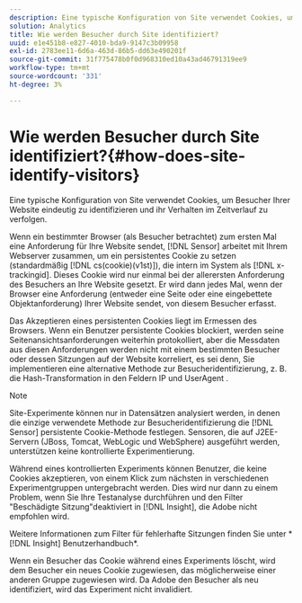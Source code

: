 ```yaml
---
description: Eine typische Konfiguration von Site verwendet Cookies, um Besucher Ihrer Website eindeutig zu identifizieren und ihr Verhalten im Zeitverlauf zu verfolgen.
solution: Analytics
title: Wie werden Besucher durch Site identifiziert?
uuid: e1e451b8-e827-4010-bda9-9147c3b09958
exl-id: 2783ee11-6d6a-463d-86b5-dd63e490201f
source-git-commit: 31f775478b0f0d968310ed10a43ad46791319ee9
workflow-type: tm+mt
source-wordcount: '331'
ht-degree: 3%

---
```


# Wie werden Besucher durch Site identifiziert?{#how-does-site-identify-visitors}

Eine typische Konfiguration von Site verwendet Cookies, um Besucher Ihrer Website eindeutig zu identifizieren und ihr Verhalten im Zeitverlauf zu verfolgen.

Wenn ein bestimmter Browser (als Besucher betrachtet) zum ersten Mal eine Anforderung für Ihre Website sendet, [!DNL Sensor] arbeitet mit Ihrem Webserver zusammen, um ein persistentes Cookie zu setzen (standardmäßig [!DNL cs(cookie)(v1st)]), die intern im System als [!DNL x-trackingid]. Dieses Cookie wird nur einmal bei der allerersten Anforderung des Besuchers an Ihre Website gesetzt. Er wird dann jedes Mal, wenn der Browser eine Anforderung (entweder eine Seite oder eine eingebettete Objektanforderung) Ihrer Website sendet, von diesem Besucher erfasst.

Das Akzeptieren eines persistenten Cookies liegt im Ermessen des Browsers. Wenn ein Benutzer persistente Cookies blockiert, werden seine Seitenansichtsanforderungen weiterhin protokolliert, aber die Messdaten aus diesen Anforderungen werden nicht mit einem bestimmten Besucher oder dessen Sitzungen auf der Website korreliert, es sei denn, Sie implementieren eine alternative Methode zur Besucheridentifizierung, z. B. die Hash-Transformation in den Feldern IP und UserAgent .

>[!NOTE]
>
>Site-Experimente können nur in Datensätzen analysiert werden, in denen die einzige verwendete Methode zur Besucheridentifizierung die [!DNL Sensor] persistente Cookie-Methode festlegen. Sensoren, die auf J2EE-Servern (JBoss, Tomcat, WebLogic und WebSphere) ausgeführt werden, unterstützen keine kontrollierte Experimentierung.

Während eines kontrollierten Experiments können Benutzer, die keine Cookies akzeptieren, von einem Klick zum nächsten in verschiedenen Experimentgruppen untergebracht werden. Dies wird nur dann zu einem Problem, wenn Sie Ihre Testanalyse durchführen und den Filter &quot;Beschädigte Sitzung&quot;deaktiviert in [!DNL Insight], die Adobe nicht empfohlen wird.

Weitere Informationen zum Filter für fehlerhafte Sitzungen finden Sie unter * [!DNL Insight] Benutzerhandbuch*.

Wenn ein Besucher das Cookie während eines Experiments löscht, wird dem Besucher ein neues Cookie zugewiesen, das möglicherweise einer anderen Gruppe zugewiesen wird. Da Adobe den Besucher als neu identifiziert, wird das Experiment nicht invalidiert.
